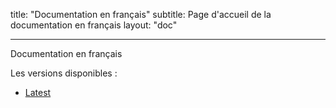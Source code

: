 title: "Documentation en français"
subtitle: Page d'accueil de la documentation en français
layout: "doc"

---


Documentation en français

Les versions disponibles :

* [Latest](latest)

